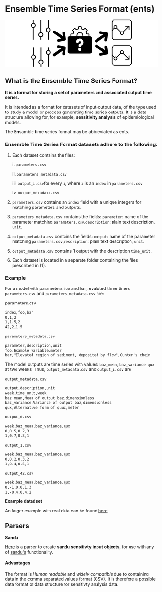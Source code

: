 # Ensemble Time Series Format (ents)

![alt text](images/illustration.png)

## What is the Ensemble Time Series Format?

**It is a format for storing a set of parameters and associated output time series.**

It is intended as a format for datasets of input-output data, of the type used to study a model or process generating time series outputs.  It is a data structure allowing for, for example, **sensitivity analysis** of epidemiological models.

The **En**samble **t**ime **s**eries format may be abbreviated as ents.

### Ensemble Time Series Format datasets adhere to the following:

1. Each dataset contains the files: 
   
   i. `parameters.csv`
   
   ii. `parameters_metadata.csv`
   
   iii. `output_i.csv`for every `i`, where `i` is an `index` in `parameters.csv`
   
   iv. `output_metadata.csv` 

2. `parameters.csv` contains an `index` field with a unique integers for matching parameters and outputs.

3. `parameters_metadata.csv` contains the fields: `parameter`: name of the parameter matching `parameters.csv`,`description`: plain text description, `unit`.

4. `output_metadata.csv` contains the fields: `output`: name of the parameter matching `parameters.csv`,`description`: plain text description, `unit`.

5. `output_metadata.csv` contains **1** output with the description `time_unit`.

6. Each dataset is located in a separate folder containing the files prescribed in (1).

### Example

For a model with parameters `foo` and `bar`, evaluted three times `parameters.csv` and `parameters_metadata.csv` are:

parameters.csv

```parameters.csv
index,foo,bar
0,1,2
1,1.5,2
42,2,1.5
```

`parameters_metadata.csv`

```
parameter,description,unit
foo,Example variable,meter
bar,"Elevated region of sediment, deposited by flow",Gunter's chain
```

The model outputs are time series with values: `baz_mean`, `baz_variance`, `qux` at two weeks. Thus, `output_metadata.csv` and `output_i.csv` are

`output_metadata.csv`

```
output,description,unit
week,time_unit,week
baz_mean,Mean of output baz,dimensionless
baz_variance,Variance of output baz,dimensionless
qux,Alternative form of quux,meter
```

`output_0.csv`

```
week,baz_mean,baz_variance,qux
0,0.5,0.2,3
1,0.7,0.3,1
```

`output_1.csv`

```
week,baz_mean,baz_variance,qux
0,0.2,0.3,2
1,0.4,0.5,1
```

`output_42.csv`

```
week,baz_mean,baz_variance,qux
0,-1.0,0.1,3
1,-0.4,0.4,2
```

**Example datadset**

An larger example with real data can be found [here](entz_example_dataset).

## Parsers

**Sandu**

[Here](parsers/entz_to_sandu_sensitivty_input_example.py) is a parser to create **sandu sensitivty input objects**, for use with any of [sandu's](https://github.com/ErikRZH/sandu) functionality. 

#### Advantages

The format is *Human readable* and *widely compatible* due to containing data in the comma separated values format (CSV). It is therefore a possible data format or data structure for sensitivty analysis data.
